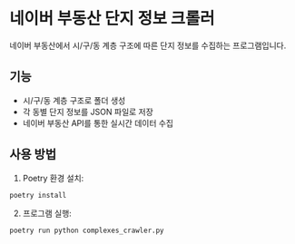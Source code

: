# 네이버 부동산 단지 정보 크롤러

네이버 부동산에서 시/구/동 계층 구조에 따른 단지 정보를 수집하는 프로그램입니다.

## 기능

- 시/구/동 계층 구조로 폴더 생성
- 각 동별 단지 정보를 JSON 파일로 저장
- 네이버 부동산 API를 통한 실시간 데이터 수집

## 사용 방법

1. Poetry 환경 설치:
```bash
poetry install
```

2. 프로그램 실행:
```bash
poetry run python complexes_crawler.py
``` 